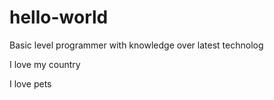 # hello-world
Basic level programmer with knowledge over latest technolog

I love my country

I love pets
